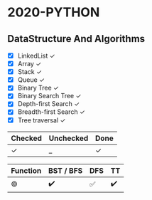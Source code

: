 # 2020-PYTHON

## DataStructure And Algorithms ##
- [X] LinkedList &check;
- [X] Array &check;
- [X] Stack &check;
- [X] Queue &check;
- [X] Binary Tree &check;
- [X] Binary Search Tree &check;
- [X] Depth-first Search &check;
- [X] Breadth-first Search &check;
- [X] Tree traversal &check;

|Checked|Unchecked|Done
|---|---|---|
|&check;|_|&check;|

Function | BST / BFS | DFS | TT
:------------ | :-------------| :-------------| :-------------
&copy; | :heavy_check_mark: |  :white_check_mark: | :heavy_check_mark:
